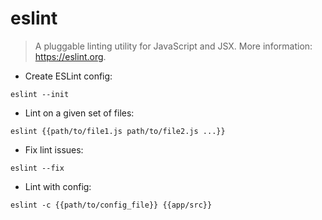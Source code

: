 # eslint

> A pluggable linting utility for JavaScript and JSX.
> More information: <https://eslint.org>.

- Create ESLint config:

`eslint --init`

- Lint on a given set of files:

`eslint {{path/to/file1.js path/to/file2.js ...}}`

- Fix lint issues:

`eslint --fix`

- Lint with config:

`eslint -c {{path/to/config_file}} {{app/src}}`
